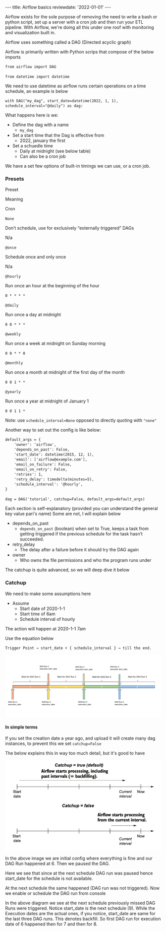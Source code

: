\--- title: Airflow basics reviewdate: '2022-01-01' ---

Airflow exists for the sole purpose of removing the need to write a bash or python script, set up a server with a cron job and then run your ETL pipeline. With Airflow, we're doing all this under one roof with monitoring and visualization built in.

Airflow uses something called a DAG (Directed acyclic graph) 

Airflow is primarily written with Python scrips that compose of the below imports 

    from airflow import DAG
                                                                                                                                                 from datetime import datetime

We need to use datetime as airflow runs certain operations on a time schedule, an example is below

    with DAG("my_dag", start_date=datetime(2022, 1, 1), schedule_interval="@daily") as dag:

What happens here is we:

*   Define the dag with a name
    *   `my_dag`
*   Set a start time that the Dag is effective from
    *   2022, january the first
*   Set a schuedle time
    *   Daily at midnight (see below table)
    *   Can also be a cron job

We have a set few options of built-in timings we can use, or a cron job.

### Presets

Preset

Meaning

Cron

`None`

Don’t schedule, use for exclusively “externally triggered” DAGs

N/a

`@once`

Schedule once and only once

N/a

`@hourly`

Run once an hour at the beginning of the hour

`0 * * * *`

`@daily`

Run once a day at midnight

`0 0 * * *`

`@weekly`

Run once a week at midnight on Sunday morning

`0 0 * * 0`

`@monthly`

Run once a month at midnight of the first day of the month

`0 0 1 * *`

`@yearly`

Run once a year at midnight of January 1

`0 0 1 1 *`

Note: use `schedule_interval=None` opposed to directly quoting with `"none"`

Another way to set out the config is like below:

    default_args = {
        'owner': 'airflow',
        'depends_on_past': False,
        'start_date': datetime(2015, 12, 1),
        'email': ['airflow@example.com'],
        'email_on_failure': False,
        'email_on_retry': False,
        'retries': 1,
        'retry_delay': timedelta(minutes=5),
        'schedule_interval': '@hourly',
    }

    dag = DAG('tutorial', catchup=False, default_args=default_args)

Each section is self-explanatory (provided you can understand the general key value pari's name)
Some are not, I will explain below

*   depends\_on\_past
    *   `depends_on_past` (boolean) when set to True, keeps a task from getting triggered if the previous schedule for the task hasn’t succeeded.
*   retry\_delay
    *   The delay after a failure before it should try the DAG again
*   owner
    *   Who owns the file permissions and who the program runs under

The catchup is quite advanced, so we will deep dive it below

### Catchup

We need to make some assumptions here

*   Assume
    *   Start date of 2020-1-1
    *   Start time of 6am
    *   Schedule interval of hourly

The action will happen at 2020-1-1 7am

Use the equation below

    Trigger Point → start_date + { schedule_interval } → till the end.

![](../../assets/airflow-1.png)

#### In simple terms

If you set the creation date a year ago, and upload it will create many dag instances, to prevent this we set `catchup=False` 

The below explains this in way too much detail, but it's good to have

![](../../assets/airflow-2.png)

In the above image we are initial config where everything is fine and our DAG Run happened at 6. Then we paused the DAG.


Here we see that since at the next schedule DAG run was paused hence start\_date for the schedule is not available.


At the next schedule the same happened (DAG run was not triggered). Now we enable or schedule the DAG run from console


In the above diagram we see at the next schedule previously missed DAG Runs were triggered. Notice start\_date is the next schedule (9). While the Execution dates are the actual ones, if you notice, start\_date are same for the last three DAG runs. This denotes backfill. So first DAG run for execution date of 6 happened then for 7 and then for 8.

<!-- https://medium.com/nerd-for-tech/airflow-catchup-backfill-demystified-355def1b6f92 -->
